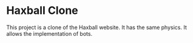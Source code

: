 # Haxball Clone

This project is a clone of the Haxball website. It has the same physics.
It allows the implementation of bots.
